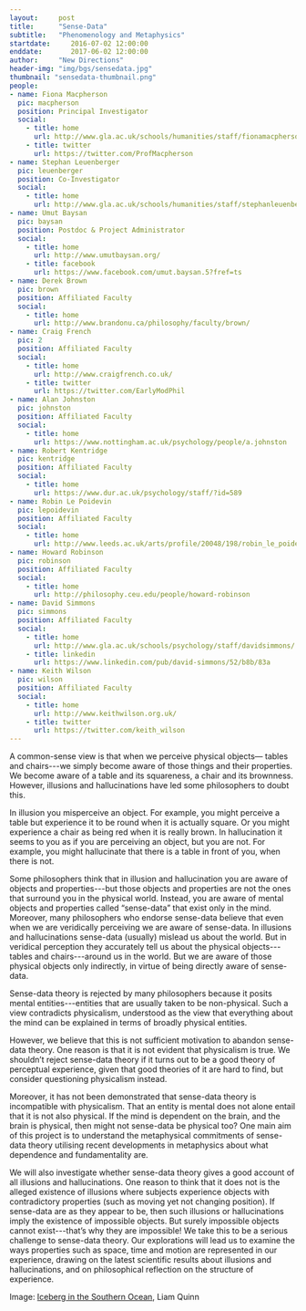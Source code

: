 ```yaml
---
layout:     post
title:      "Sense-Data"
subtitle:   "Phenomenology and Metaphysics"  
startdate:     2016-07-02 12:00:00
enddate:       2017-06-02 12:00:00
author:     "New Directions"
header-img: "img/bgs/sensedata.jpg"
thumbnail: "sensedata-thumbnail.png"
people:
- name: Fiona Macpherson
  pic: macpherson
  position: Principal Investigator
  social:
    - title: home
      url: http://www.gla.ac.uk/schools/humanities/staff/fionamacpherson/
    - title: twitter
      url: https://twitter.com/ProfMacpherson
- name: Stephan Leuenberger
  pic: leuenberger
  position: Co-Investigator
  social:
    - title: home
      url: http://www.gla.ac.uk/schools/humanities/staff/stephanleuenberger/
- name: Umut Baysan
  pic: baysan
  position: Postdoc & Project Administrator
  social:
    - title: home
      url: http://www.umutbaysan.org/
    - title: facebook
      url: https://www.facebook.com/umut.baysan.5?fref=ts
- name: Derek Brown
  pic: brown
  position: Affiliated Faculty
  social:
    - title: home
      url: http://www.brandonu.ca/philosophy/faculty/brown/
- name: Craig French
  pic: 2
  position: Affiliated Faculty
  social:
    - title: home
      url: http://www.craigfrench.co.uk/
    - title: twitter
      url: https://twitter.com/EarlyModPhil
- name: Alan Johnston
  pic: johnston
  position: Affiliated Faculty
  social:
    - title: home
      url: https://www.nottingham.ac.uk/psychology/people/a.johnston
- name: Robert Kentridge
  pic: kentridge
  position: Affiliated Faculty
  social:
    - title: home
      url: https://www.dur.ac.uk/psychology/staff/?id=589
- name: Robin Le Poidevin
  pic: lepoidevin
  position: Affiliated Faculty
  social:
    - title: home
      url: http://www.leeds.ac.uk/arts/profile/20048/198/robin_le_poidevin
- name: Howard Robinson
  pic: robinson
  position: Affiliated Faculty
  social:
    - title: home
      url: http://philosophy.ceu.edu/people/howard-robinson
- name: David Simmons
  pic: simmons
  position: Affiliated Faculty
  social:
    - title: home
      url: http://www.gla.ac.uk/schools/psychology/staff/davidsimmons/
    - title: linkedin
      url: https://www.linkedin.com/pub/david-simmons/52/b8b/83a
- name: Keith Wilson
  pic: wilson
  position: Affiliated Faculty
  social:
    - title: home
      url: http://www.keithwilson.org.uk/
    - title: twitter
      url: https://twitter.com/keith_wilson
---
```



A common-sense view is that when we perceive physical objects— tables and chairs---we simply become aware of those things and their properties. We become aware of a table and its squareness, a chair and its brownness. However, illusions and hallucinations have led some philosophers to doubt this.

In illusion you misperceive an object. For example, you might perceive a table but experience it to be round when it is actually square. Or you might experience a chair as being red when it is really brown. In hallucination it seems to you as if you are perceiving an object, but you are not. For example, you might hallucinate that there is a table in front of you, when there is not.

Some philosophers think that in illusion and hallucination you are aware of objects and properties---but those objects and properties are not the ones that surround you in the physical world. Instead, you are aware of mental objects and properties called “sense-data” that exist only in the mind. Moreover, many philosophers who endorse sense-data believe that even when we are veridically perceiving we are aware of sense-data. In illusions and hallucinations sense-data (usually) mislead us about the world. But in veridical perception they accurately tell us about the physical objects---tables and chairs---around us in the world. But we are aware of those physical objects only indirectly, in virtue of being directly aware of sense-data.

Sense-data theory is rejected by many philosophers because it posits mental entities---entities that are usually taken to be non-physical. Such a view contradicts physicalism, understood as the view that everything about the mind can be explained in terms of broadly physical entities.

However, we believe that this is not sufficient motivation to abandon sense-data theory. One reason is that it is not evident that physicalism is true. We shouldn’t reject sense-data theory if it turns out to be a good theory of perceptual experience, given that good theories of it are hard to find, but consider questioning physicalism instead.

Moreover, it has not been demonstrated that sense-data theory is incompatible with physicalism. That an entity is mental does not alone entail that it is not also physical. If the mind is dependent on the brain, and the brain is physical, then might not sense-data be physical too? One main aim of this project is to understand the metaphysical commitments of sense-data theory utilising recent developments in metaphysics about what dependence and fundamentality are.

We will also investigate whether sense-data theory gives a good account of all illusions and hallucinations. One reason to think that it does not is the alleged existence of illusions where subjects experience objects with contradictory properties (such as moving yet not changing position). If sense-data are as they appear to be, then such illusions or hallucinations imply the existence of impossible objects. But surely impossible objects cannot exist---that’s why they are impossible! We take this to be a serious challenge to sense-data theory. Our explorations will lead us to examine the ways properties such as space, time and motion are represented in our experience, drawing on the latest scientific results about illusions and hallucinations, and on philosophical reflection on the structure of experience.

<span class="caption text-muted">Image: 
<a href="https://www.flickr.com/photos/liamq/5913722759/in/photolist-a1znKe-6weBij-9Q1Y4X-9dVvkY-9muk1c-55N9qK-a1zdn4-a1CbW5-4vHdqJ-a1zktZ-dKDQqV-9dRUMa-3cGsiy-3cGsj5-wi31bZ-dKKiPo-9dT8mB-a1CehL-9dRU6F-dKPXtd-bsvhRu-a1CgoL-hgWzep-bsvfC3-qdEtUf-92dziR-qpcsz1-aeooox-a1Tiat-aAmeeN-6tYPsk-hQcgQT-qPc17B-dLH2ro-4KkJNy-dUaPst-4t1eiH-agY6Eb-qyzP3R-aerAWd-dKJsS6-aeoxHT-dH6d2h-dHNB3x-qdFcWJ-6QPBJW-aAmN7h-wZBJCM-busJLo-62DfQ9" target="_blank">Iceberg in the Southern Ocean</a>, Liam Quinn</span>